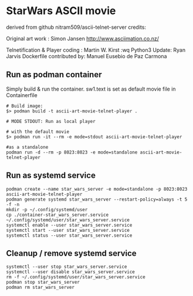 StarWars ASCII movie
=============================
derived from github nitram509/ascii-telnet-server
credits:

Original art work : Simon Jansen http://www.asciimation.co.nz/

Telnetification & Player coding : Martin W. Kirst
:wq
Python3 Update: Ryan Jarvis Dockerfile contributed by: Manuel Eusebio de Paz Carmona


Run as podman container
-----------------------

Simply build & run the container.  sw1.text is set as default movie file in Containerfile

    # Build image:
    $> podman build -t ascii-art-movie-telnet-player .
    
    # MODE STDOUT: Run as local player
    
    # with the default movie
    $> podman run -it --rm -e mode=stdout ascii-art-movie-telnet-player
    
    #as a standalone
    podman run -d --rm -p 8023:8023 -e mode=standalone ascii-art-movie-telnet-player
    
Run as systemd service
-----------------------
```
podman create --name star_wars_server -e mode=standalone -p 8023:8023 ascii-art-movie-telnet-player
podman generate systemd star_wars_server --restart-policy=always -t 5 -f -n
mkdir -p ~/.config/systemd/user
cp ./container-star_wars_server.service ~/.config/systemd/user/star_wars_server.service
systemctl enable --user star_wars_server.service
systemctl start --user star_wars_server.service
systemctl status --user star_wars_server.service
``` 
Cleanup / remove systemd service
-----------------------
```
systemctl --user stop star_wars_server.service
systemctl --user disable star_wars_server.service
rm -f ~/.config/systemd/user/star_wars_server.service
podman stop star_wars_server
podman rm star_wars_server
